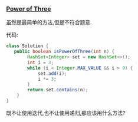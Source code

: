 ### [Power of Three](https://leetcode.com/problems/power-of-three/description/)

虽然是最简单的方法,但是不符合题意.

代码:

```Java
class Solution {
   public boolean isPowerOfThree(int n) {
        HashSet<Integer> set = new HashSet<>();
        int i = 3;
        while (i < Integer.MAX_VALUE && i > 0) {
            set.add(i);
            i *= 3;
        }
        return set.contains(n);
    }
}
```

既不让使用迭代,也不让使用递归,那应该用什么方法?

